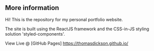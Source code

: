 ## More information

Hi! This is the repository for my personal portfolio website.

The site is built using the ReactJS framework and the CSS-in-JS styling solution 'styled-components'.

View Live @ [GitHub Pages] https://thomasdickson.github.io/
